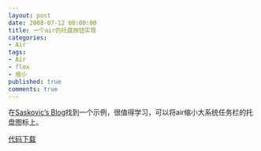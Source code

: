 ```yaml
---
layout: post
date: 2008-07-12 00:00:00
title: 一个air的托盘按钮实现
categories:
- Air
tags:
- Air
- flex
- 缩小
published: true
comments: true
---
```

<p>在<a href="http://www.saskovic.com/blog/?p=5" target="_blank">Saskovic’s Blog</a>找到一个示例，很值得学习，可以将air缩小大系统任务栏的托盘图标上。</p>

<p><a href="http://www.saskovic.com/blog/?p=5">代码下载</a></p>
